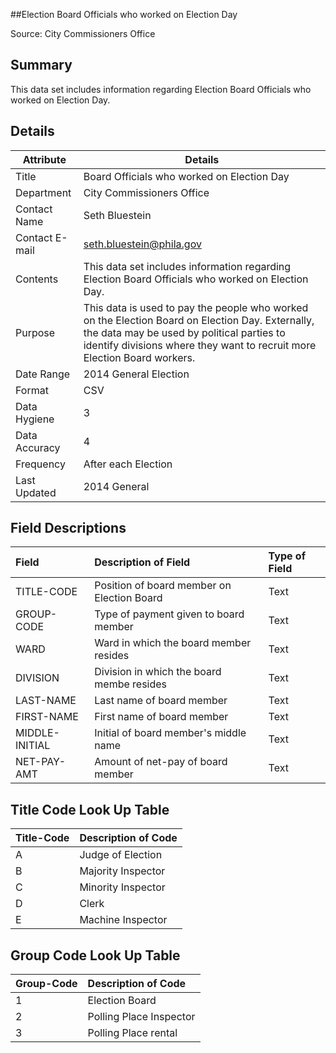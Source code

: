 ##Election Board Officials who worked on Election Day

Source: City Commissioners Office

Summary
--------------------------
This data set includes information regarding Election Board Officials who worked on Election Day.

Details
-----------------

| Attribute | Details |
| ---------- |--------------|
| Title | Board Officials who worked on Election Day |
| Department | City Commissioners Office |
| Contact Name | Seth Bluestein |
| Contact E-mail | seth.bluestein@phila.gov |
| Contents | This data set includes information regarding Election Board Officials who worked on Election Day. |
| Purpose | This data is used to pay the people who worked on the Election Board on Election Day. Externally, the data may be used by political parties to identify divisions where they want to recruit more Election Board workers. |
| Date Range | 2014 General Election |
| Format | CSV |
| Data Hygiene | 3 |
| Data Accuracy | 4 |
| Frequency	| After each Election |
| Last Updated	| 2014 General |


Field Descriptions
--------------------------

|Field|Description of Field|Type of Field|
|:----|:-------------------|:------------|
|TITLE-CODE|Position of board member on Election Board|Text|
|GROUP-CODE|Type of payment given to board member|Text|
|WARD|Ward in which the board member resides|Text|
|DIVISION|Division in which the board membe resides|Text|
|LAST-NAME|Last name of board member|Text|
|FIRST-NAME|First name of board member|Text|
|MIDDLE-INITIAL|Initial of board member's middle name|Text|
|NET-PAY-AMT|Amount of net-pay of board member|Text|

Title Code Look Up Table
--------------------------

|Title-Code|Description of Code|
|:---------|:------------------|
|A|Judge of Election|
|B|Majority Inspector|
|C|Minority Inspector|
|D|Clerk|
|E|Machine Inspector|

Group Code Look Up Table
--------------------------

|Group-Code|Description of Code|
|:---------|:------------------|
|1|Election Board|
|2|Polling Place Inspector|
|3|Polling Place rental|
